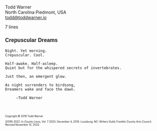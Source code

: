 <!--
Crepuscular Dreams, a poem
Copyright © 2019 Todd Warner

I wrote this in 2019. It's my favorite poem of mine. Hope you like it as
well.

In this, I used the manuscript CSS as a baseline to then modify the document
for presentation, not submission (I printed this out and framed it). It's an
example of a few things you can do if you are CSS-savvy.

Customizations:
- The page
  - A5 sized paper instead of US Letter.
  - I selected the 'dim' theme. (This only affects the preview and not the PDF
    or printed form of this document.)
- The document
  - Crimson Text as the baseline font (prettier)
  - font-size 14.5pt instead of 12pt
  - Shrank the content size to 73% of the page's width so that the poem
    looks more centered on the content.
  - Enabled the 'simple' flag to get rid of the contact information, poem
    facts, and to move the title to the top of the page.
- Title:
  - increased the size and left-aligned it (instead of centered)
  - changed font to Overpass (a sans-serif font often used for display
    text).
- Footnotes!
  The first content block is an 'm-poem' class <section>. The second content
  block is an 'm-scene' class <section>. But I wanted the content to be
  footnotes, and so …
  - 'no-break' switch enabled to remove the preceding page break that would
    normally occur if this were a manuscript.
  - 'foothang' switch enabled so that the text is formatted as hanging
    indents.
  - added a top margin to the scene to shove it away from the poem a bit.
  - reduced the font size by 60% because the content is not the focus of the
    work.

A note about footnotes and lines that begin with a number and a period. For
example our footnote begins with (2019) 2022. If that began with 2022 alone,
which in the original version of this, it did, you would have to escape that
period using a backslash. I.e., it would be 2022\. instead. Why? Because
markdown thinks a number. means you want an enumerated (ordered) list there and
not a paragraph. Markdown is great, but sometimes it can catch you in an
awkward spot. An alternative solution is to replace 2022. with
&ZeroWidthSpace;2022.

A note about the nested styles in this example. I only did that because I
really try to avoid adding !important after values in CSS. Being specific will
generally override the specificity of the imported CSS. You can remove all of
that expliciteness if you like and just add !important. I am very confortable
with CSS, of course, and therefore, I like the more explicit, if busier,
method. Here's an example of using !important and getting right of the nesting
for h1:

h1 {
    font-size: 125% !important;
    text-align: left !important;
}

-->


<style>
    @import url("https://toddwarner.io/pub/css/tw-font-sans-overpass.css");
    @import url("https://toddwarner.io/pub/css/tw-font-serif-crimson.css");
    @import url("https://toddwarner.io/pub/css/manuscript-css/manuscript.css");
    /*
    @import url("../manuscript.css");
    @import url("../../manuscript.css");
    */
    #vpage > #manuscript {
        & > .m-poem > .m-title-header {
            font-family: overpass, sans-serif;
            margin-inline: 0;
            & > h1 {
                font-size: 125%;
                text-align: left;
            }
        }
        & > .m-scene {
            margin-block-start: .5in;
            font-size: 60%;
        }
    }
    :root {
      --m-fontstack-serif: "Crimson Text", serif;
      --m-font-size: 14.5pt;
      --m-content-width: calc(var(--m-page-width) * .73);
    }
</style>

<div id="vpage" class="A5 dim">
<article id="manuscript" class="poetry simple">

<section class="m-poem">

<div class="m-page-header">
<div class="m-contact">

Todd Warner  
North Carolina Piedmont, USA  
todd@toddwarner.io

</div><div class="m-facts">

7 lines

</div></div>

<div class="m-title-header">

# Crepuscular Dreams

</div>


```
Night. Yet morning.
Crepuscular. Cool.
```

```
Half-awake. Half-asleep.
Quiet but for the whispered secrets of invertebrates.
```

```
Just then, an emergent glow.
```

```
As night surrenders to birdsong,
Dreamers wake and face the dawn.
```

```
     —Todd Warner
```

</section>
<section class="m-scene foothang no-break">

Copyright © 2019 Todd Warner

(2019) 2022\. In *County Lines*, Vol. 7 2020.
December 4, 2019. Louisburg, NC: Writers Guild, Franklin County Arts Council. Revised November 12, 2022.

</section>
</article>
</div>


